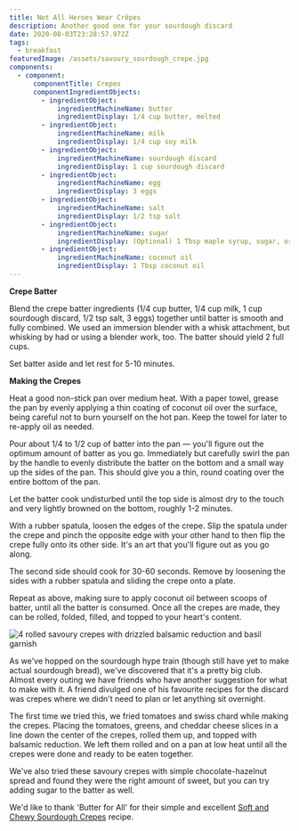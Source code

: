 ```yaml
---
title: Not All Heroes Wear Crêpes
description: Another good one for your sourdough discard
date: 2020-08-03T23:28:57.972Z
tags:
  - breakfast
featuredImage: /assets/savoury_sourdough_crepe.jpg
components:
  - component:
      componentTitle: Crepes
      componentIngredientObjects:
        - ingredientObject:
            ingredientMachineName: butter
            ingredientDisplay: 1/4 cup butter, melted
        - ingredientObject:
            ingredientMachineName: milk
            ingredientDisplay: 1/4 cup soy milk
        - ingredientObject:
            ingredientMachineName: sourdough discard
            ingredientDisplay: 1 cup sourdough discard
        - ingredientObject:
            ingredientMachineName: egg
            ingredientDisplay: 3 eggs
        - ingredientObject:
            ingredientMachineName: salt
            ingredientDisplay: 1/2 tsp salt
        - ingredientObject:
            ingredientMachineName: sugar
            ingredientDisplay: (Optional) 1 Tbsp maple syrup, sugar, or honey for sweet crepes
        - ingredientObject:
            ingredientMachineName: coconut oil
            ingredientDisplay: 1 Tbsp coconut oil
---
```

**Crepe Batter** 

Blend the crepe batter ingredients (1/4 cup butter, 1/4 cup milk, 1 cup sourdough discard, 1/2 tsp salt, 3 eggs) together until batter is smooth and fully combined. We used an immersion blender with a whisk attachment, but whisking by had or using a blender work, too. The batter should yield 2 full cups. 

Set batter aside and let rest for 5-10 minutes. 

**Making the Crepes**

Heat a good non-stick pan over medium heat. With a paper towel, grease the pan by evenly applying a thin coating of coconut oil over the surface, being careful not to burn yourself on the hot pan. Keep the towel for later to re-apply oil as needed. 

Pour about 1/4 to 1/2 cup of batter into the pan *—* you'll figure out the optimum amount of batter as you go. Immediately but carefully swirl the pan by the handle to evenly distribute the batter on the bottom and a small way up the sides of the pan. This should give you a thin, round coating over the entire bottom of the pan.

Let the batter cook undisturbed until the top side is almost dry to the touch and very lightly browned on the bottom, roughly 1-2 minutes. 

With a rubber spatula, loosen the edges of the crepe. Slip the spatula under the crepe and pinch the opposite edge with your other hand to then flip the crepe fully onto its other side. It's an art that you'll figure out as you go along.

The second side should cook for 30-60 seconds. Remove by loosening the sides with a rubber spatula and sliding the crepe onto a plate. 

Repeat as above, making sure to apply coconut oil between scoops of batter, until all the batter is consumed. Once all the crepes are made, they can be rolled, folded, filled, and topped to your heart's content. 

![4 rolled savoury crepes with drizzled balsamic reduction and basil garnish](/assets/savoury_sourdough_crepe.jpg "Cheddar, chard, and tomato savoury crepes with balsamic reduction ")

As we've hopped on the sourdough hype train (though still have yet to make actual sourdough bread), we've discovered that it's a pretty big club. Almost every outing we have friends who have another suggestion for what to make with it. A friend divulged one of his favourite recipes for the discard was crepes where we didn't need to plan or let anything sit overnight. 

The first time we tried this, we fried tomatoes and swiss chard while making the crepes. Placing the tomatoes, greens, and cheddar cheese slices in a line down the center of the crepes, rolled them up, and topped with balsamic reduction. We left them rolled and on a pan at low heat until all the crepes were done and ready to be eaten together. 

We've also tried these savoury crepes with simple chocolate-hazelnut spread and found they were the right amount of sweet, but you can try adding sugar to the batter as well. 

We'd like to thank 'Butter for All' for their simple and excellent [Soft and Chewy Sourdough Crepes](https://www.butterforall.com/traditional-cooking-traditional-living/soft-and-chewy-sourdough-crepes/) recipe.